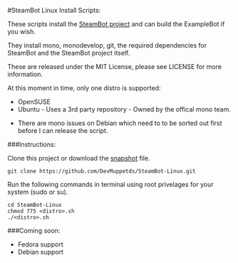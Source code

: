 #SteamBot Linux Install Scripts:

These scripts install the [SteamBot project](https://github.com/JesseCar96/SteamBot/) and can build the ExampleBot if you wish.

They install mono, monodevelop, git, the required dependencies for SteamBot and the SteamBot project itself.

These are released under the MIT License, please see LICENSE for more information.

At this moment in time, only one distro is supported:
* OpenSUSE
* Ubuntu - Uses a 3rd party repository - Owned by the offical mono team.

- There are mono issues on Debian which need to to be sorted out first before I can release the script.

###Instructions:

Clone this project or download the [snapshot](https://github.com/DevMuppetds/SteamBot-Linux/archive/master.zip) file. 

	git clone https://github.com/DevMuppetds/SteamBot-Linux.git

Run the following commands in terminal using root privelages for your system (sudo or su).
	
	cd SteamBot-Linux
	chmod 775 <distro>.sh
	./<distro>.sh

###Coming soon: 
* Fedora support
* Debian support
